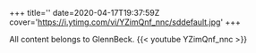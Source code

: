 +++
title=''
date=2020-04-17T19:37:59Z
cover='https://i.ytimg.com/vi/YZimQnf_nnc/sddefault.jpg'
+++

All content belongs to GlennBeck.
{{< youtube YZimQnf_nnc >}}
